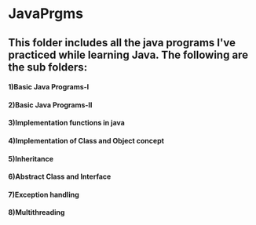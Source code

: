 # JavaPrgms
## This folder includes all the java programs I've practiced while learning Java. The following are the sub folders:
 #### 1)Basic Java Programs-I
 #### 2)Basic Java Programs-II
 #### 3)Implementation functions in java
 #### 4)Implementation of Class and Object concept
 #### 5)Inheritance
 #### 6)Abstract Class and Interface
 #### 7)Exception handling
 #### 8)Multithreading
